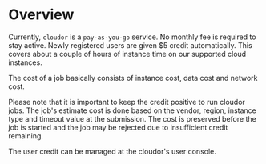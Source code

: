 # Overview

Currently, `cloudor` is a `pay-as-you-go` service. No monthly fee is required to stay active.
Newly registered users are given $5 credit automatically.
This covers about a couple of hours of instance time on our supported cloud instances.

The cost of a job basically consists of instance cost, data cost and network cost. 

Please note that it is important to keep the credit positive to run cloudor jobs. The job's estimate cost is done based on the vendor, region, instance type and timeout value at the submission. The cost is preserved before the job is started and the job may be rejected due to insufficient credit remaining.

The user credit can be managed at the cloudor's user console.



